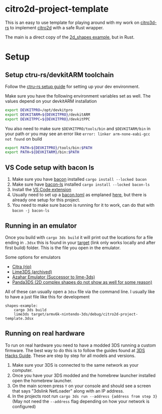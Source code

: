 # citro2d-project-template
This is an easy to use template for playing around with my work on [citro3d-rs](https://github.com/fatfingers23/citro3d-rs) to implement [citro2d](https://github.com/devkitPro/citro2d) with a safe Rust wrapper.

The main is a direct copy of the [2d_shapes example](https://github.com/devkitPro/3ds-examples/tree/master/graphics/gpu/2d_shapes), but in Rust.

# Setup

## Setup ctru-rs/devkitARM toolchain
Follow the [ctru-rs setup guide](https://github.com/rust3ds/ctru-rs/wiki/Getting-Started) for setting up your dev environment.

Make sure you have the following environment variables set as well. The values depend on your devkitARM installation
```bash
export DEVKITPRO=/opt/devkitpro
export DEVKITARM=${DEVKITPRO}/devkitARM
export DEVKITPPC=${DEVKITPRO}/devkitPPC
```
You also need to make sure `$DEVKITPRO/tools/bin` and `$DEVKITARM/bin` in your path or you may see an error like `error: linker arm-none-eabi-gcc not found` on build
```bash
export PATH=${DEVKITPRO}/tools/bin:$PATH
export PATH=${DEVKITARM}/bin:$PATH

```


## VS Code setup with bacon ls
1. Make sure you have [bacon](https://github.com/Canop/bacon) installed `cargo install --locked bacon`
2. Make sure have [bacon-ls](https://github.com/crisidev/bacon-ls) installed `cargo install --locked bacon-ls`
3. Install the [VS Code extension](https://marketplace.visualstudio.com/items?itemName=MatteoBigoi.bacon-ls-vscode)
4. Usually need to set up a [bacon.toml](./bacon.toml) as emplaned [here](https://github.com/crisidev/bacon-ls?tab=readme-ov-file#configuration), but there is already one setup for this project.
5. You need to make sure bacon is running for it to work, can do that with `bacon -j bacon-ls`

## Running in an emulator
Once you build with `cargo 3ds build` it will print out the locations for a file ending in `.3dsx` this is found in your [target](./target/armv6k-nintendo-3ds/debug/) (link only works locally and after first build) folder. This is the file you open in the emulator.

Some options for emulators
* [Citra (rip)](https://citra-emulator.com/)
* [Lime3DS (archived)](https://github.com/Lime3DS/lime3ds-archive)
* [Azahar Emulator (Successor to lime-3ds)](https://github.com/azahar-emu/azahar)
* [Panda3DS (2D complex shapes do not show as well for some reason)](https://panda3ds.com/)

All of these can usually open a `3dsx` file via the command line. I usually like to have a just file like this for development
```justfile
shapes-example:
    cargo 3ds build
    lime3ds target/armv6k-nintendo-3ds/debug/citro2d-project-template.3dsx 
```


## Running on real hardware
To run on real hardware you need to have a modded 3DS running a custom firmware. The best way to do this is to follow the guides found at [3DS Hacks Guide](https://3ds.hacks.guide/). These are step by step for all models and versions.

1. Make sure your 3DS is connected to the same network as your computer.
2. Once you have your 3DS modded and the homebrew launcher installed open the homebrew launcher.
3. On the main screen press `Y` on your console and should see a screen that says "3dslink NetLoader" along with an IP address.
4. In the projects root run `cargo 3ds run --address {address from step 3}`
(May not need the `--address` flag depending on how your network is configured)
